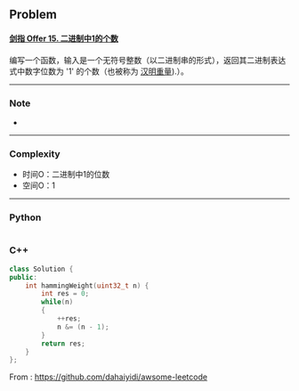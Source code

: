 ## Problem

#### [剑指 Offer 15. 二进制中1的个数](https://leetcode.cn/problems/er-jin-zhi-zhong-1de-ge-shu-lcof/)

编写一个函数，输入是一个无符号整数（以二进制串的形式），返回其二进制表达式中数字位数为 '1' 的个数（也被称为 [汉明重量](http://en.wikipedia.org/wiki/Hamming_weight)).）。

 

------

### Note

- 

------

### Complexity

- 时间O：二进制中1的位数
- 空间O：1

------

### Python

```python

```

### C++

```C++
class Solution {
public:
    int hammingWeight(uint32_t n) {
        int res = 0;
        while(n)
        {
            ++res;
            n &= (n - 1);
        }
        return res;        
    }
};
```



From : https://github.com/dahaiyidi/awsome-leetcode
